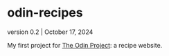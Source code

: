 # odin-recipes
version 0.2 | October 17, 2024

My first project for [The Odin Project](https://www.theodinproject.com/about): a recipe website.